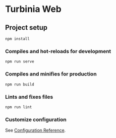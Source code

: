 # Turbinia Web

## Project setup

```text
npm install
```

### Compiles and hot-reloads for development

```text
npm run serve
```

### Compiles and minifies for production

```text
npm run build
```

### Lints and fixes files

```text
npm run lint
```

### Customize configuration

See [Configuration Reference](https://cli.vuejs.org/config/).
